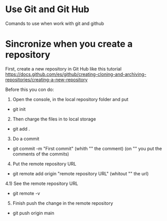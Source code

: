 # Use Git and Git Hub
Comands to use when work with git and github


# Sincronize when you create a repository

First, create a new repository in Git Hub like this tutorial
https://docs.github.com/es/github/creating-cloning-and-archiving-repositories/creating-a-new-repository

Before this you con do:

1) Open the console, in the local repository folder and put 
- git init

2) Then charge the files in to local storage
- git add .

3) Do a commit 
- git commit -m "First commit"
(whith "" the comment)
(on "" you put the comments of the commits)

4) Put the remote repository URL
- git remote add origin "remote repository URL"
(whitout "" the url)

4.1) See the remote repository URL
- git remote -v

5) Finish push the change in the remote repository
- git push origin main
